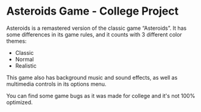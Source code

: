# Asteroids Game - College Project

Asteroids is a remastered version of the classic game “Asteroids”. It has some differences in its game rules, and it counts with 3 different color themes:

- Classic
- Normal
- Realistic

This game also has background music and sound effects, as well as multimedia controls in its options menu.

You can find some game bugs as it was made for college and it's not 100% optimized.
